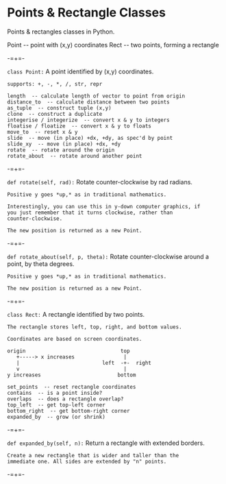 # Points & Rectangle Classes
Points &amp; rectangles classes in Python.


Point  -- point with (x,y) coordinates
Rect  -- two points, forming a rectangle

-=+=-

`class Point:`
    A point identified by (x,y) coordinates.

    supports: +, -, *, /, str, repr

    length  -- calculate length of vector to point from origin
    distance_to  -- calculate distance between two points
    as_tuple  -- construct tuple (x,y)
    clone  -- construct a duplicate
    integerise / integerize  -- convert x & y to integers
    floatise / floatize  -- convert x & y to floats
    move_to  -- reset x & y
    slide  -- move (in place) +dx, +dy, as spec'd by point
    slide_xy  -- move (in place) +dx, +dy
    rotate  -- rotate around the origin
    rotate_about  -- rotate around another point
    
-=+=-

`def rotate(self, rad):`
    Rotate counter-clockwise by rad radians.

    Positive y goes *up,* as in traditional mathematics.

    Interestingly, you can use this in y-down computer graphics, if
    you just remember that it turns clockwise, rather than
    counter-clockwise.

    The new position is returned as a new Point.
    
-=+=-

`def rotate_about(self, p, theta):`
    Rotate counter-clockwise around a point, by theta degrees.

    Positive y goes *up,* as in traditional mathematics.

    The new position is returned as a new Point.
    
-=+=-

`class Rect:`
    A rectangle identified by two points.

    The rectangle stores left, top, right, and bottom values.

    Coordinates are based on screen coordinates.

    origin                               top
       +-----> x increases                |
       |                           left  -+-  right
       v                                  |
    y increases                         bottom

    set_points  -- reset rectangle coordinates
    contains  -- is a point inside?
    overlaps  -- does a rectangle overlap?
    top_left  -- get top-left corner
    bottom_right  -- get bottom-right corner
    expanded_by  -- grow (or shrink)
    
-=+=-

`def expanded_by(self, n):`
    Return a rectangle with extended borders.

    Create a new rectangle that is wider and taller than the
    immediate one. All sides are extended by "n" points.
    
-=+=-
